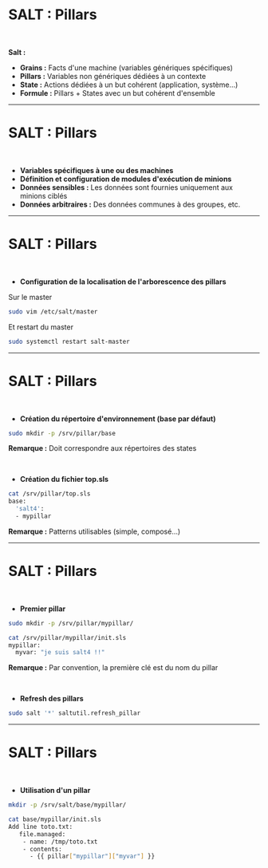 <!-- Titre: Introduction à Saltstacks -->
<!-- auteur: Xavki https://gitlab.com/xavki -->
<!-- repris par madmax https://github.com/NANDILLONMaxence -->

# SALT : Pillars

<br>

**Salt :**

* **Grains :** Facts d'une machine (variables génériques spécifiques)
* **Pillars :** Variables non génériques dédiées à un contexte
* **State :** Actions dédiées à un but cohérent (application, système...)
* **Formule :** Pillars + States avec un but cohérent d'ensemble

------------------------------------------------------------------

# SALT : Pillars

<br>

* **Variables spécifiques à une ou des machines**
* **Définition et configuration de modules d'exécution de minions**
* **Données sensibles :** Les données sont fournies uniquement aux minions ciblés
* **Données arbitraires :** Des données communes à des groupes, etc.

------------------------------------------------------------------

# SALT : Pillars

<br>

* **Configuration de la localisation de l'arborescence des pillars**

Sur le master

```bash
sudo vim /etc/salt/master
```

Et restart du master

```bash
sudo systemctl restart salt-master
```

------------------------------------------------------------------

# SALT : Pillars

<br>

* **Création du répertoire d'environnement (base par défaut)**

```bash
sudo mkdir -p /srv/pillar/base
```

**Remarque :** Doit correspondre aux répertoires des states

<br>

* **Création du fichier top.sls**

```bash
cat /srv/pillar/top.sls 
base:
  'salt4':
  - mypillar
```

**Remarque :** Patterns utilisables (simple, composé...)

------------------------------------------------------------------

# SALT : Pillars

<br>

* **Premier pillar**

```bash
sudo mkdir -p /srv/pillar/mypillar/

cat /srv/pillar/mypillar/init.sls 
mypillar:
  myvar: "je suis salt4 !!"
```

**Remarque :** Par convention, la première clé est du nom du pillar

<br>

* **Refresh des pillars**

```bash
sudo salt '*' saltutil.refresh_pillar
```

------------------------------------------------------------------

# SALT : Pillars

<br>

* **Utilisation d'un pillar**

```bash
mkdir -p /srv/salt/base/mypillar/

cat base/mypillar/init.sls 
Add line toto.txt:
   file.managed:
    - name: /tmp/toto.txt
    - contents:
      - {{ pillar["mypillar"]["myvar"] }}
```